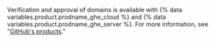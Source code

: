 Verification and approval of domains is available with {% data variables.product.prodname_ghe_cloud %} and {% data variables.product.prodname_ghe_server %}. For more information, see "[GitHub's products](/articles/githubs-products)."
